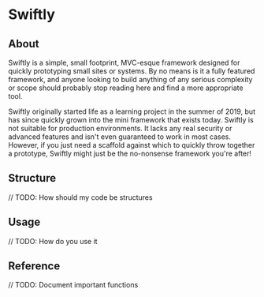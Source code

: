 # Swiftly
## About

Swiftly is a simple, small footprint, MVC-esque framework designed for quickly
prototyping small sites or systems. By no means is it a fully featured
framework, and anyone looking to build anything of any serious complexity or
scope should probably stop reading here and find a more appropriate tool.

Swiftly originally started life as a learning project in the summer of 2019, but
has since quickly grown into the mini framework that exists today. Swiftly is
not suitable for production environments. It lacks any real security or advanced
features and isn't even guaranteed to work in most cases. However, if you just
need a scaffold against which to quickly throw together a prototype, Swiftly
might just be the no-nonsense framework you're after!

## Structure

// TODO: How should my code be structures

## Usage

// TODO: How do you use it

## Reference

// TODO: Document important functions
